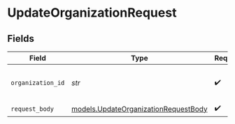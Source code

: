 # UpdateOrganizationRequest


## Fields

| Field                                                                              | Type                                                                               | Required                                                                           | Description                                                                        | Example                                                                            |
| ---------------------------------------------------------------------------------- | ---------------------------------------------------------------------------------- | ---------------------------------------------------------------------------------- | ---------------------------------------------------------------------------------- | ---------------------------------------------------------------------------------- |
| `organization_id`                                                                  | *str*                                                                              | :heavy_check_mark:                                                                 | The ID of the organization to update                                               | org_123_update                                                                     |
| `request_body`                                                                     | [models.UpdateOrganizationRequestBody](../models/updateorganizationrequestbody.md) | :heavy_check_mark:                                                                 | N/A                                                                                |                                                                                    |